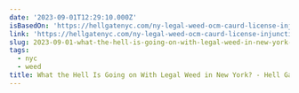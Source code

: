 ```yaml
---
date: '2023-09-01T12:29:10.000Z'
isBasedOn: 'https://hellgatenyc.com/ny-legal-weed-ocm-caurd-license-injunction-lawsuit'
link: 'https://hellgatenyc.com/ny-legal-weed-ocm-caurd-license-injunction-lawsuit'
slug: 2023-09-01-what-the-hell-is-going-on-with-legal-weed-in-new-york-hell-gate
tags:
  - nyc
  - weed
title: What the Hell Is Going on With Legal Weed in New York? - Hell Gate
---
```


